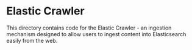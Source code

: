 # Elastic Crawler

This directory contains code for the Elastic Crawler - an ingestion mechanism designed to allow users to ingest content into Elasticsearch easily from the web.
